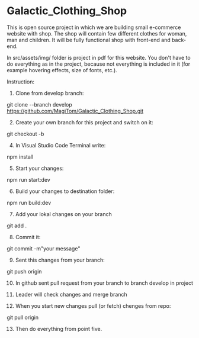 # Galactic_Clothing_Shop
This is open source project in which we are building small e-commerce website with shop. The shop will contain few different clothes for woman, man and children. It will be fully functional shop with front-end and back-end.

In src/assets/img/ folder is project in pdf for this website. 
You don't have to do everything as in the project, because not everything is included in it (for example hovering effects, size of fonts, etc.). 


Instruction:

1. Clone from develop branch:

git clone --branch develop https://github.com/MagiTom/Galactic_Clothing_Shop.git

2. Create your own branch for this project and switch on it:

git checkout -b <yourBranch>

4. In Visual Studio Code Terminal write:

npm install

5. Start your changes:

npm run start:dev

6. Build your changes to destination folder:

npm run build:dev

7. Add your lokal changes on your branch

git add .

8. Commit it:

git commit -m"your message"

9. Sent this changes from your branch:

git push origin <yourBranch>

10. In github sent pull request from your branch to branch develop in project

11. Leader will check changes and merge branch


12. When you start new changes pull (or fetch) chenges from repo:

git pull origin <name of branch>

13. Then do everything from point five.
